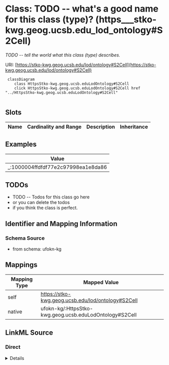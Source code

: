 

# Class: TODO -- what's a good name for this class (type)? (https___stko-kwg.geog.ucsb.edu_lod_ontology#S2Cell)


_TODO -- tell the world what this class (type) describes._





URI: [https://stko-kwg.geog.ucsb.edu/lod/ontology#S2Cell](https://stko-kwg.geog.ucsb.edu/lod/ontology#S2Cell)






```mermaid
 classDiagram
    class HttpsStko-kwg.geog.ucsb.eduLodOntology#S2Cell
    click HttpsStko-kwg.geog.ucsb.eduLodOntology#S2Cell href "../HttpsStko-kwg.geog.ucsb.eduLodOntology#S2Cell"
      
```




<!-- no inheritance hierarchy -->


## Slots

| Name | Cardinality and Range | Description | Inheritance |
| ---  | --- | --- | --- |










## Examples

| Value |
| --- |
| _:1000004ffdfdf77e2c97998ea1e8da86 |

## TODOs

* TODO -- Todos for this class go here
* or you can delete the todos
* if you think the class is perfect.

## Identifier and Mapping Information







### Schema Source


* from schema: ufokn-kg




## Mappings

| Mapping Type | Mapped Value |
| ---  | ---  |
| self | https://stko-kwg.geog.ucsb.edu/lod/ontology#S2Cell |
| native | ufokn-kg/:HttpsStko-kwg.geog.ucsb.eduLodOntology#S2Cell |







## LinkML Source

<!-- TODO: investigate https://stackoverflow.com/questions/37606292/how-to-create-tabbed-code-blocks-in-mkdocs-or-sphinx -->

### Direct

<details>
```yaml
name: https___stko-kwg.geog.ucsb.edu_lod_ontology#S2Cell
description: TODO -- tell the world what this class (type) describes.
title: TODO -- what's a good name for this class (type)?
todos:
- TODO -- Todos for this class go here
- or you can delete the todos
- if you think the class is perfect.
notes:
- Class with 11717916 occurences.
examples:
- value: _:1000004ffdfdf77e2c97998ea1e8da86
from_schema: ufokn-kg
class_uri: https://stko-kwg.geog.ucsb.edu/lod/ontology#S2Cell

```
</details>

### Induced

<details>
```yaml
name: https___stko-kwg.geog.ucsb.edu_lod_ontology#S2Cell
description: TODO -- tell the world what this class (type) describes.
title: TODO -- what's a good name for this class (type)?
todos:
- TODO -- Todos for this class go here
- or you can delete the todos
- if you think the class is perfect.
notes:
- Class with 11717916 occurences.
examples:
- value: _:1000004ffdfdf77e2c97998ea1e8da86
from_schema: ufokn-kg
class_uri: https://stko-kwg.geog.ucsb.edu/lod/ontology#S2Cell

```
</details>